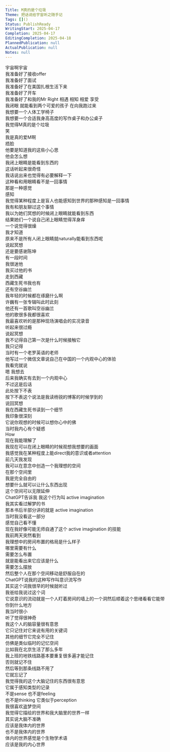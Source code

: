 ```yaml
---  
Title: M真的是个垃圾  
Theme: 把话说给宇宙听之随手记  
Tags: []()  
Status: PublishReady  
WritingStart: 2025-04-17  
Completion: 2025-04-17  
EditingCompletion: 2025-04-18  
PlannedPublication: null  
ActualPublication: null  
Notes: null  
---      
```

宇宙啊宇宙    
我准备好了接收offer    
我准备好了面试    
我准备好了在美国扎根生活下来    
我准备好了开车    
我准备好了和我的Mr Right 相遇 相知 相爱 享受    
我闭眼 就能看到两个可爱的孩子 在向我跑过来      
我想要一个人体工学椅子    
我想要一个合适我身高高度的写作桌子和办公桌子      
我觉得M真的是个垃圾    
笑    
我是真的爱M啊    
捂脸    
他要是知道我的这些小心思    
他会怎么想      
我闭上眼睛是能看到东西的    
这话听起来很奇怪    
我话说出来也觉得有必要解释一下    
这种看和用眼睛看不是一回事情    
那是一种感觉    
感知    
我觉得某种程度上是盲人也能感知到世界的那种感知是一回事情    
我有和朋友聊过这个事情    
我以为她们冥想的时候闭上眼睛就能看到东西    
结果她们一个说自己闭上眼睛觉得浑身痒    
一个说觉得很燥    
我才知道    
原来不是所有人闭上眼睛就naturally能看到东西呢      
说起冥想    
还是要感谢陈坤    
有一段时间    
我很迷他    
我买过他的书    
走到西藏    
西藏生死书我也有    
还有空谷幽兰    
我年轻的时候都在琢磨什么啊      
许巍有一张专辑叫此时此刻    
他还有一首歌叫空谷幽兰    
他的歌很多我都很喜欢    
我最喜欢听的是那种现场演唱会的实况录音    
听起来很过瘾      
说起冥想    
我不记得自己第一次是什么时候接触它    
我只记得    
当时有一个老罗英语的老师    
他写过一个微信文章说自己在中国的一个内观中心的体验    
我看完就说    
嗯 我想去    
后来我确实有去到一个内观中心    
不过这是后话    
此处按下不表    
按下不表这个说法是我读杨锐的博客的时候学到的      
说回冥想    
我在西藏生死书读到一个细节    
我印象很深刻    
它说你观想的时候可以想你心中的佛    
当时我内心有个疑惑    
How    
现在我能理解了    
我现在可以在闭上眼睛的时候观想我想要的画面    
我感觉我在某种程度上能direct我的意识或者attention      
前几天我发现    
我可以在意念中创造一个我理想的空间    
在那个空间里    
我是完全自由的    
想要什么就可以让什么东西出现    
这个空间可以无限延伸    
ChatGPT告诉我 我这个行为叫 active imagination      
我其实看过解梦的书    
那本书后半部分讲的就是 active imagination    
当时我没看这一部分    
感觉自己看不懂    
现在我好像可能无师自通了这个 active imagination 的技能      
我前两天突然看到    
我理想中的房间布置的格局是什么样子    
哪里需要有什么    
需要怎么布置    
就是能看出来它应该是什么    
需要怎么摆放    
然后整个人在那个空间移动是舒服自在的      
ChatGPT说我的这种写作叫意识流写作    
其实这个词我很早的时候就听过    
我爸给我说过这个词    
它说意识的流动就是一个人盯着房间的墙上的一个洞然后顺着这个思绪看看它能带你到什么地方    
我当时很小    
听了觉得很神奇      
我这个人的脑容量很有意思    
它只记住对它来说有用的关键词    
其他的细节它完全不记住    
仿佛是类似临时的记忆空间    
比如我在北京生活了那么多年    
我上班的地铁线路基本要重复很多遍才能记住    
否则就记不住    
然后等到那条线路不用了    
它就忘记了    
我觉得我的这个大脑记住的东西很有意思    
它属于感知类型的记录    
不是sense 也不是feeling    
也不是thinking 它类似于perception    
我很喜欢盗梦空间    
我觉得它描绘的世界和我大脑里的世界一样    
其实说大脑不准确    
应该是我体内的世界    
也不是我体内的世界    
体内的世界感觉是个生物学术语    
应该是我的内心世界      
  